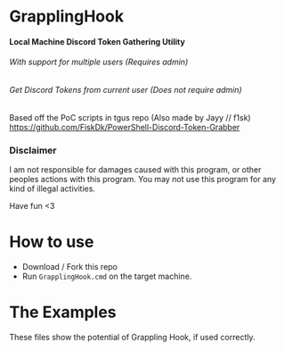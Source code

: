 # GrapplingHook
#### Local Machine Discord Token Gathering Utility

######  With support for multiple users (Requires admin)

###### Get Discord Tokens from current user (Does not require admin)

Based off the PoC scripts in tgus repo (Also made by Jayy // f1sk)
https://github.com/FiskDk/PowerShell-Discord-Token-Grabber

### Disclaimer
I am not responsible for damages caused with this program, or other peoples actions with this program.
You may not use this program for any kind of illegal activities.

Have fun <3

# How to use
 - Download / Fork this repo
 - Run `GrapplingHook.cmd` on the target machine.

 # The Examples
 These files show the potential of Grappling Hook, if used correctly.